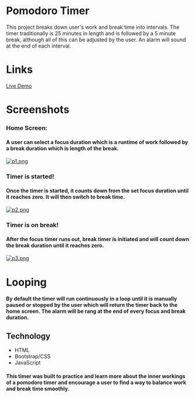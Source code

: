 # Pomodoro Timer
This project breaks down user's work and break time into intervals. The timer traditionally is 25 minutes in length and is followed by a 5 minute break, although all of this can be adjusted by the user. An alarm will sound at the end of each interval.

# Links
[Live Demo](https://pomodoro-timer-n7oxwceq6-somreth916.vercel.app/)

# Screenshots
### Home Screen:
#### A user can select a focus duration which is a runtime of work followed by a break duration which is length of the break.
[![p1.png](https://i.postimg.cc/W1YnRMBY/p1.png)](https://postimg.cc/dhddrTtG)

### Timer is started!
#### Once the timer is started, it counts down from the set focus duration until it reaches zero. It will then switch to break time.
[![p2.png](https://i.postimg.cc/7Ys7bqKf/p2.png)](https://postimg.cc/xcmq4VD2)

### Timer is on break!
#### After the focus timer runs out, break timer is initiated and will count down the break duration until it reaches zero.
[![p3.png](https://i.postimg.cc/ZR549z75/p3.png)](https://postimg.cc/f3p6FpQG)

# Looping
#### By default the timer will run continuously in a loop until it is manually paused or stopped by the user which will return the timer back to the home screen. The alarm will be rang at the end of every focus and break duration.

## Technology
- HTML
- Bootstrap/CSS
- JavaScript
#### This timer was built to practice and learn more about the inner workings of a pomodoro timer and encourage a user to find a way to balance work and break time smoothly.
